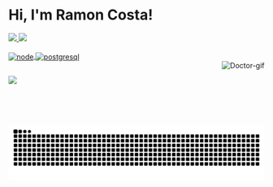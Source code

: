 # Hi, I'm Ramon Costa!

<div>
  <a href="https://github.com/Gaspor">
  <img height="180em" src="https://github-readme-stats.vercel.app/api?username=Gaspor&show_icons=true&theme=dracula&include_all_commits=true&count_private=true"/>
  <img height="180em" src="https://github-readme-stats.vercel.app/api/top-langs/?username=Gaspor&layout=compact&langs_count=7&theme=dracula"/> 
</div>
  
<div style="display: inline_block"><br>
  <img align="center" alt="node" src="https://img.shields.io/badge/JavaScript-323330?style=for-the-badge&logo=javascript&logoColor=F7DF1E">
  <img align="center" alt="postgresql" src="https://img.shields.io/badge/PostgreSQL-316192?style=for-the-badge&logo=postgresql&logoColor=white">
</div>
  
<img height="125em" align="right" alt="Doctor-gif" src="https://tenor.com/view/fourth-doctor-wave-hello-doctor-who-gif-5117496.gif">
  
##
 
<div>
  <a target="_blank" rel="noopener noreferrer" href="https://twitter.com/AnotherGaspor"><img src="https://img.shields.io/badge/Twitter-1DA1F2?style=for-the-badge&logo=twitter&logoColor=white" target="_blank"></a>
  
  ###
  ##
 
  ![Snake animation](https://github.com/Gaspor/Gaspor/blob/output/github-contribution-grid-snake.svg)
 
</div>
 
 
